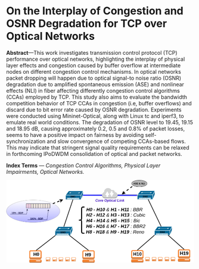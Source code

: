 # On the Interplay of Congestion and OSNR Degradation for TCP over Optical Networks

**Abstract**—This work investigates transmission control protocol (TCP) performance over optical networks, highlighting the
interplay of physical layer effects and congestion caused by buffer overflow at intermediate nodes on different congestion
control mechanisms. In optical networks packet dropping will happen due to optical signal-to noise ratio (OSNR) degradation
due to amplified spontaneous emission (ASE) and nonlinear effects (NLI) in fiber affecting differently congestion control
algorithms (CCAs) employed by TCP. This study also aims to evaluate the bandwidth competition behavior of TCP CCAs
in congestion (i.e, buffer overflows) and discard due to bit error rate caused by OSNR degradation. Experiments were
conducted using Mininet-Optical, along with Linux tc and iperf3, to emulate real world conditions. The degradation of
OSNR level to 19.45, 19.15 and 18.95 dB, causing approximately 0.2, 0.5 and 0.8% of packet losses, seems to have a positive
impact on fairness by avoiding self-synchronization and slow convergence of competing CCAs-based flows. This may indicate
that stringent signal quality requirements can be relaxed in forthcoming IPoDWDM consolidation of optical and packet
networks.

**Index Terms** — *Congestion Control Algorithms, Physical Layer Impairments, Optical Networks.*

![Setup de testes](Images/Diagram_CC_TCP_BW2.png)
